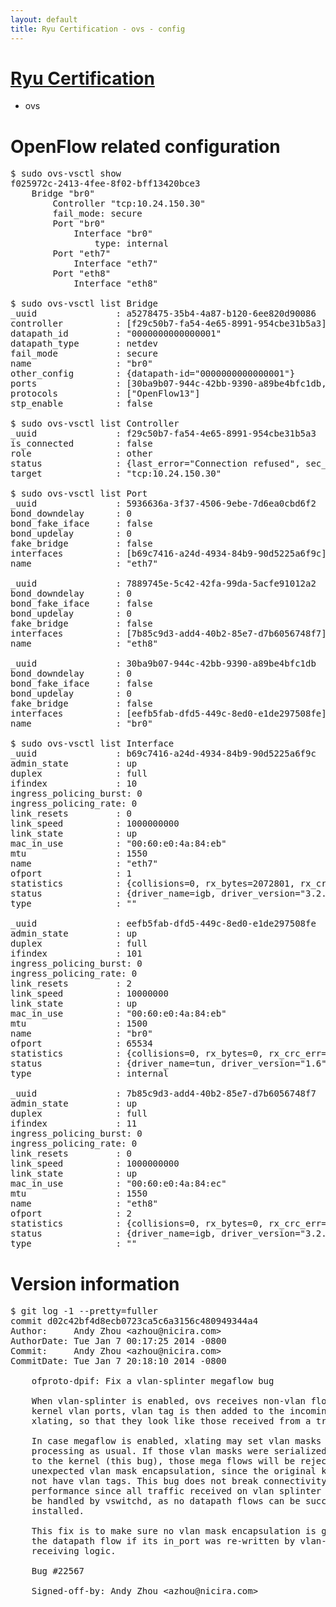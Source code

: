 ```yaml
---
layout: default
title: Ryu Certification - ovs - config
---
```

# [Ryu Certification](http://osrg.github.io/ryu/certification.html)
* ovs 

# OpenFlow related configuration
<pre>
$ sudo ovs-vsctl show
f025972c-2413-4fee-8f02-bff13420bce3
    Bridge "br0"
        Controller "tcp:10.24.150.30"
        fail_mode: secure
        Port "br0"
            Interface "br0"
                type: internal
        Port "eth7"
            Interface "eth7"
        Port "eth8"
            Interface "eth8"

$ sudo ovs-vsctl list Bridge
_uuid               : a5278475-35b4-4a87-b120-6ee820d90086
controller          : [f29c50b7-fa54-4e65-8991-954cbe31b5a3]
datapath_id         : "0000000000000001"
datapath_type       : netdev
fail_mode           : secure
name                : "br0"
other_config        : {datapath-id="0000000000000001"}
ports               : [30ba9b07-944c-42bb-9390-a89be4bfc1db, 5936636a-3f37-4506-9ebe-7d6ea0cbd6f2, 7889745e-5c42-42fa-99da-5acfe91012a2]
protocols           : ["OpenFlow13"]
stp_enable          : false

$ sudo ovs-vsctl list Controller
_uuid               : f29c50b7-fa54-4e65-8991-954cbe31b5a3
is_connected        : false
role                : other
status              : {last_error="Connection refused", sec_since_connect="297", sec_since_disconnect="2", state=BACKOFF}
target              : "tcp:10.24.150.30"

$ sudo ovs-vsctl list Port
_uuid               : 5936636a-3f37-4506-9ebe-7d6ea0cbd6f2
bond_downdelay      : 0
bond_fake_iface     : false
bond_updelay        : 0
fake_bridge         : false
interfaces          : [b69c7416-a24d-4934-84b9-90d5225a6f9c]
name                : "eth7"

_uuid               : 7889745e-5c42-42fa-99da-5acfe91012a2
bond_downdelay      : 0
bond_fake_iface     : false
bond_updelay        : 0
fake_bridge         : false
interfaces          : [7b85c9d3-add4-40b2-85e7-d7b6056748f7]
name                : "eth8"

_uuid               : 30ba9b07-944c-42bb-9390-a89be4bfc1db
bond_downdelay      : 0
bond_fake_iface     : false
bond_updelay        : 0
fake_bridge         : false
interfaces          : [eefb5fab-dfd5-449c-8ed0-e1de297508fe]
name                : "br0"

$ sudo ovs-vsctl list Interface
_uuid               : b69c7416-a24d-4934-84b9-90d5225a6f9c
admin_state         : up
duplex              : full
ifindex             : 10
ingress_policing_burst: 0
ingress_policing_rate: 0
link_resets         : 0
link_speed          : 1000000000
link_state          : up
mac_in_use          : "00:60:e0:4a:84:eb"
mtu                 : 1550
name                : "eth7"
ofport              : 1
statistics          : {collisions=0, rx_bytes=2072801, rx_crc_err=0, rx_dropped=0, rx_errors=0, rx_frame_err=0, rx_over_err=0, rx_packets=21082, tx_bytes=0, tx_dropped=0, tx_errors=0, tx_packets=0}
status              : {driver_name=igb, driver_version="3.2.10-k", firmware_version="3.10-0"}
type                : ""

_uuid               : eefb5fab-dfd5-449c-8ed0-e1de297508fe
admin_state         : up
duplex              : full
ifindex             : 101
ingress_policing_burst: 0
ingress_policing_rate: 0
link_resets         : 2
link_speed          : 10000000
link_state          : up
mac_in_use          : "00:60:e0:4a:84:eb"
mtu                 : 1500
name                : "br0"
ofport              : 65534
statistics          : {collisions=0, rx_bytes=0, rx_crc_err=0, rx_dropped=0, rx_errors=0, rx_frame_err=0, rx_over_err=0, rx_packets=0, tx_bytes=0, tx_dropped=0, tx_errors=0, tx_packets=0}
status              : {driver_name=tun, driver_version="1.6", firmware_version="N/A"}
type                : internal

_uuid               : 7b85c9d3-add4-40b2-85e7-d7b6056748f7
admin_state         : up
duplex              : full
ifindex             : 11
ingress_policing_burst: 0
ingress_policing_rate: 0
link_resets         : 0
link_speed          : 1000000000
link_state          : up
mac_in_use          : "00:60:e0:4a:84:ec"
mtu                 : 1550
name                : "eth8"
ofport              : 2
statistics          : {collisions=0, rx_bytes=0, rx_crc_err=0, rx_dropped=0, rx_errors=0, rx_frame_err=0, rx_over_err=0, rx_packets=0, tx_bytes=707476, tx_dropped=0, tx_errors=0, tx_packets=7634}
status              : {driver_name=igb, driver_version="3.2.10-k", firmware_version="3.10-0"}
type                : ""
</pre>

# Version information
<pre>
$ git log -1 --pretty=fuller
commit d02c42bf4d8ecb0723ca5c6a3156c480949344a4
Author:     Andy Zhou &lt;azhou@nicira.com&gt;
AuthorDate: Tue Jan 7 00:17:25 2014 -0800
Commit:     Andy Zhou &lt;azhou@nicira.com&gt;
CommitDate: Tue Jan 7 20:18:10 2014 -0800

    ofproto-dpif: Fix a vlan-splinter megaflow bug
    
    When vlan-splinter is enabled, ovs receives non-vlan flows from the
    kernel vlan ports, vlan tag is then added to the incoming flow before
    xlating, so that they look like those received from a trunk port.
    
    In case megaflow is enabled, xlating may set vlan masks during rule
    processing as usual. If those vlan masks were serialized and downloaded
    to the kernel (this bug), those mega flows will be rejected due to
    unexpected vlan mask encapsulation, since the original kernel flows do
    not have vlan tags. This bug does not break connectivity, but impacts
    performance since all traffic received on vlan splinter ports will now
    be handled by vswitchd, as no datapath flows can be successfully
    installed.
    
    This fix is to make sure no vlan mask encapsulation is generated for
    the datapath flow if its in_port was re-written by vlan-splinter
    receiving logic.
    
    Bug #22567
    
    Signed-off-by: Andy Zhou &lt;azhou@nicira.com&gt;
</pre>
